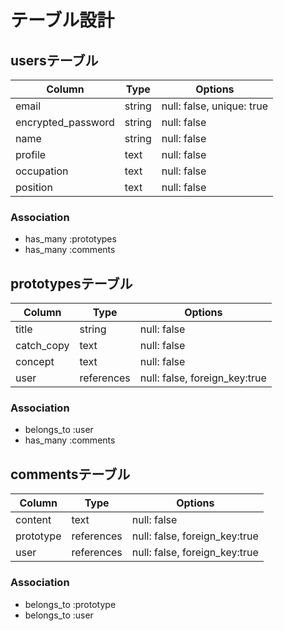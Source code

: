 # テーブル設計

## usersテーブル

| Column             | Type   | Options                           |
| ------------------ | ------ | --------------------------------- |
| email              | string | null: false, unique: true         |
| encrypted_password | string | null: false                       |
| name               | string | null: false                       |
| profile            | text   | null: false                       |
| occupation         | text   | null: false                       |
| position           | text   | null: false                       |

### Association

- has_many :prototypes
- has_many :comments

## prototypesテーブル

| Column             | Type       | Options                       |
| ------------------ | ---------- | ----------------------------- |
| title              | string     | null: false                   |
| catch_copy         | text       | null: false                   |
| concept            | text       | null: false                   |
| user               | references | null: false, foreign_key:true |

### Association

- belongs_to :user
- has_many :comments

## commentsテーブル

| Column             | Type       | Options                       |
| ------------------ | ---------- | ----------------------------- |
| content            | text       | null: false                   |
| prototype          | references | null: false, foreign_key:true |
| user               | references | null: false, foreign_key:true |

### Association

- belongs_to :prototype
- belongs_to :user